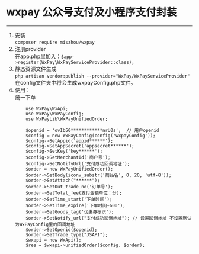 ﻿# wxpay 公众号支付及小程序支付封装
***
1. 安装  
	`composer require miszhou/wxpay`
2. 注册provider  
	在app.php里加入：`$app->register(WxPay\WxPayServiceProvider::class);`
3. 静态资源文件生成  
	`php artisan vendor:publish --provider="WxPay/WxPayServiceProvider"`
   在config文件夹中将会生成wxpayConfig.php文件。
4. 使用：  
	统一下单  
	```
		use WxPay\WxApi;
		use WxPay\WxPayConfig;
		use WxPayLib\WxPayUnifiedOrder;

		$openid = 'ovIb50************nrU0s';  // 用户openid
    	$config = new WxPayConfig(config('wxpayConfig'));
    	$config->SetAppid('appid******');
    	$config->SetAppSecret('appsecret******');
    	$config->SetKey('key******');
    	$config->SetMerchantId('商户号');
    	$config->SetNotifyUrl('支付成功回调地址');
    	$order = new WxPayUnifiedOrder();
    	$order->SetBody(iconv_substr('商品名', 0, 20, 'utf-8'));
    	$order->SetAttach("******");
    	$order->SetOut_trade_no('订单号');
	    $order->SetTotal_fee(支付金额单位：分);
	    $order->SetTime_start('下单时间');
	    $order->SetTime_expire('下单时间+600');
	    $order->SetGoods_tag('优惠券标识');
	    $order->SetNotify_url("支付成功回调地址"); // 设置回调地址 不设置默认为WxPayConfig里的回调地址
	    $order->SetOpenid($openid);
	    $order->SetTrade_type("JSAPI");
	    $wxapi = new WxApi();
	    $res = $wxapi->unifiedOrder($config, $order);
    ```